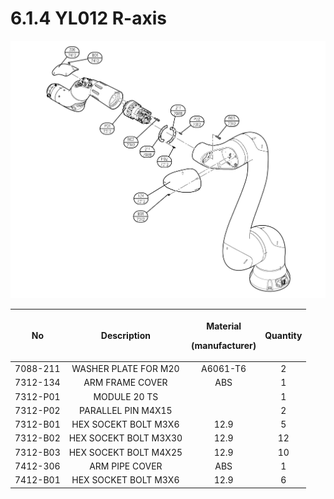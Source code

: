 # 6.1.4 YL012 R-axis

![](../../.gitbook/assets/image138.png)

<table>
  <thead>
    <tr>
      <th style="text-align:center">No</th>
      <th style="text-align:center"><b>Description</b>
      </th>
      <th style="text-align:center">
        <p>Material</p>
        <p>(manufacturer)</p>
      </th>
      <th style="text-align:center">Quantity</th>
    </tr>
  </thead>
  <tbody>
    <tr>
      <td style="text-align:center">7088-211</td>
      <td style="text-align:center">WASHER PLATE FOR M20</td>
      <td style="text-align:center">A6061-T6</td>
      <td style="text-align:center">2</td>
    </tr>
    <tr>
      <td style="text-align:center">7312-134</td>
      <td style="text-align:center">ARM FRAME COVER</td>
      <td style="text-align:center">ABS</td>
      <td style="text-align:center">1</td>
    </tr>
    <tr>
      <td style="text-align:center">7312-P01</td>
      <td style="text-align:center">MODULE 20 TS</td>
      <td style="text-align:center"></td>
      <td style="text-align:center">1</td>
    </tr>
    <tr>
      <td style="text-align:center">7312-P02</td>
      <td style="text-align:center">PARALLEL PIN M4X15</td>
      <td style="text-align:center"></td>
      <td style="text-align:center">2</td>
    </tr>
    <tr>
      <td style="text-align:center">7312-B01</td>
      <td style="text-align:center">HEX SOCEKT BOLT M3X6</td>
      <td style="text-align:center">12.9</td>
      <td style="text-align:center">5</td>
    </tr>
    <tr>
      <td style="text-align:center">7312-B02</td>
      <td style="text-align:center">HEX SOCEKT BOLT M3X30</td>
      <td style="text-align:center">12.9</td>
      <td style="text-align:center">12</td>
    </tr>
    <tr>
      <td style="text-align:center">7312-B03</td>
      <td style="text-align:center">HEX SOCEKT BOLT M4X25</td>
      <td style="text-align:center">12.9</td>
      <td style="text-align:center">10</td>
    </tr>
    <tr>
      <td style="text-align:center">7412-306</td>
      <td style="text-align:center">ARM PIPE COVER</td>
      <td style="text-align:center">ABS</td>
      <td style="text-align:center">1</td>
    </tr>
    <tr>
      <td style="text-align:center">7412-B01</td>
      <td style="text-align:center">HEX SOCKET BOLT M3X6</td>
      <td style="text-align:center">12.9</td>
      <td style="text-align:center">6</td>
    </tr>
  </tbody>
</table>

